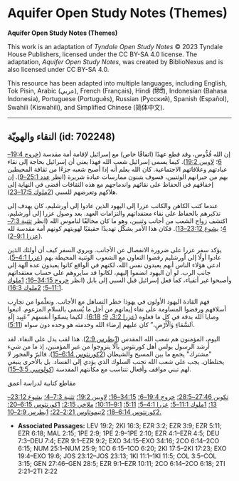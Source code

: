# Aquifer Open Study Notes (Themes)

**Aquifer Open Study Notes (Themes)**

This work is an adaptation of *Tyndale Open Study Notes* © 2023 Tyndale House Publishers, licensed under the CC BY\-SA 4\.0 license. The adaptation, *Aquifer Open Study Notes*, was created by BiblioNexus and is also licensed under CC BY\-SA 4\.0\.

This resource has been adapted into multiple languages, including English, Tok Pisin, Arabic (عربي), French (Français), Hindi (हिंदी), Indonesian (Bahasa Indonesia), Portuguese (Português), Russian (Русский), Spanish (Español), Swahili (Kiswahili), and Simplified Chinese (简体中文).



--------------------------------

## النقاء والهويّة (id: 702248)

إن الله قُدُّوس، وقد قطع عهدًا (اتفاقًا خاص) مع إسرائيل لإقامة أمة مقدسة ([خروج 19:4–6](https://ref.ly/Exod19:4-Exod19:6)؛ [لاويين 19:2](https://ref.ly/Lev19:2)). كيما يسمى إسرائيل شعب الله فهذا يعني أن إسرائيل بحاجة إلى نقاء عبادتهم وعلاقاتهم الاجتماعية. كان الله يعلم أنه إذا أصبح شعبه جزءًا من ثقافة المحيطين بهم من جيرانهم الوثنيين، فسوف يتبنون ممارسات عبادة شريرة (انظر [عدد 25:1–9](https://ref.ly/Num25:1-Num25:9)). إن إخفاقهم في الحفاظ على نقائهم واندماجهم مع هذه الثقافات أفضى في النهاية إلى هلاكهم وتعرضهم للسبي ([2ملوك 17:5–23](https://ref.ly/2Kgs17:5-2Kgs17:23)).

عندما كتب الكاهن والكاتب عزرا إلى اليهود الذين عادوا إلى أورشليم، كان يهدف إلى تذكيرهم بالحفاظ على نقاء معتقداتهم والتزامات العهد. بعد وصول عزرا إلى أورشليم، اكتشف زواج الشعب من أجانب وثنيين، وهو ما كان مخالفًا لناموس الله (انظر [تثنية 7:3–4](https://ref.ly/Deut7:3-Deut7:4)؛ [يشوع 23:12–13](https://ref.ly/Josh23:12-Josh23:13)). فكان هذا الأمر يشكّل تهديدًا حقيقيًا لهويتهم كونهم أمة مقدسة لله ([عزرا 9:1–2](https://ref.ly/Ezra9:1-Ezra9:2)).

يؤكد سفر عزرا على ضرورة الانفصال عن الأجانب. ويروي السفر كيف أن أولئك الذين عادوا أولًا إلى أورشليم رفضوا التعاون مع الشعوب الوثنية المحيطة بهم ([عزرا 4:1–5](https://ref.ly/Ezra4:1-Ezra4:5)). ادعى هؤلاء الناس أنهم يعبدون نفس الله، لكنهم في الواقع كانوا يعبدون عدة آلهة إلى جانب الرب. لو أن اليهود انضموا إليهم، لكانوا قد سايروهم على حساب معتقداتهم وأصبحوا غير أتقياء، كما فعل إسرائيل قبل السبي إلى بابل (انظر [خروج 34:15–16؛](https://ref.ly/Exod34:15-Exod34:16) [1ملوك 11:1–5؛](https://ref.ly/1Kgs11:1-1Kgs11:5) [2ملوك 16:3](https://ref.ly/2Kgs16:3)).

فهم القادة اليهود الأولون في يهوذا خطر التساهل مع الأجانب. وتعلّموا من تجارِب أسلافهم ورفضوا المساومة على نقاء إيمانهم من أجل ما يُسمى بالسلام المزعوم. اتبعوا وصايا ٱلله بدقة في كل ما فعلوه ([عزرا 3:2،](https://ref.ly/Ezra3:2) [9؛](https://ref.ly/Ezra3:9) [6:18](https://ref.ly/Ezra6:18)). لكيما يسمّوا أنفسهم “عَبِيد إِلَهِ ٱلسَّمَاءِ وَٱلْأَرْضِ،” كان عليهم إرضاء الله وخدمته هو وحده دون سواه ([5:11](https://ref.ly/Ezra5:11)).

اليوم، المؤمنون هم شعب الله المقدس ([1بطرس 2:9](https://ref.ly/1Pet2:9)). هذا لقب يدل على النقاء. لقد أرشد الرسول بولس أهل كورنثوس بألّا يتزوجوا من غير المؤمنين، إذ ما من شيء "مشترك" يجمع ما بين المسيح والشيطان ([2كورنثوس 6:14–15](https://ref.ly/2Cor6:14-2Cor6:15)). فالبرّ والفجور لا يختلطان. يجب على شعب الله تجنب السلوك الذي يؤدي إلى الفساد. بل بالأحرى ينبغي لهم تبني مواقف وأفعال تتناسب مع مكانتهم المقدسة ([كولوسي 3:5–15](https://ref.ly/Col3:5-Col3:15)).

مقاطع كتابية لدراسة أعمق

[تكوين 27:46–28:5؛](https://ref.ly/Gen27:46-Gen28:5) [خروج 19:4–6؛](https://ref.ly/Exod19:4-Exod19:6) [34:15–16؛](https://ref.ly/Exod34:15-Exod34:16) [لاويين 19:2؛](https://ref.ly/Lev19:2) [تثنية 7:3–4؛](https://ref.ly/Deut7:3-Deut7:4) [يشوع 23:12–13؛](https://ref.ly/Josh23:12-Josh23:13) [1ملوك 11:1–5؛](https://ref.ly/1Kgs11:1-1Kgs11:5) [عزرا 4:1–5؛](https://ref.ly/Ezra4:1-Ezra4:5) [5:11؛](https://ref.ly/Ezra5:11) [9:1–10:11؛](https://ref.ly/Ezra9:1-Ezra10:11) [ملاخي 2:15؛](https://ref.ly/Mal2:15) [1كورنثوس 6:15–20؛](https://ref.ly/1Cor6:15-1Cor6:20) [2كورنثوس 6:14–18؛](https://ref.ly/2Cor6:14-2Cor6:18) [2تيموثاوس 2:21–22؛](https://ref.ly/2Tim2:21-2Tim2:22) [1بطرس 2:9–10\.](https://ref.ly/1Pet2:9-1Pet2:10)

* **Associated Passages:** LEV 19:2; 2KI 16:3; EZR 3:2; EZR 3:9; EZR 5:11; EZR 6:18; MAL 2:15; 1PE 2:9; 1PE 2:9–1PE 2:10; EZR 4:1–EZR 4:5; DEU 7:3–DEU 7:4; EZR 9:1–EZR 9:2; EXO 34:15–EXO 34:16; 2CO 6:14–2CO 6:15; NUM 25:1–NUM 25:9; 1CO 6:15–1CO 6:20; 2KI 17:5–2KI 17:23; EXO 19:4–EXO 19:6; JOS 23:12–JOS 23:13; 1KI 11:1–1KI 11:5; COL 3:5–COL 3:15; GEN 27:46–GEN 28:5; EZR 9:1–EZR 10:11; 2CO 6:14–2CO 6:18; 2TI 2:21–2TI 2:22

